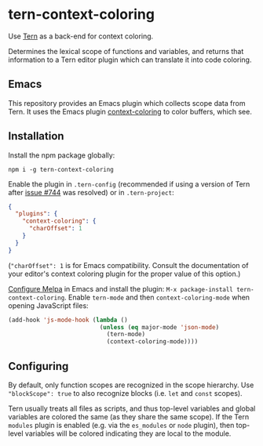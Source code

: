 # tern-context-coloring

Use [Tern][] as a back-end for context coloring.

Determines the lexical scope of functions and variables, and returns that
information to a Tern editor plugin which can translate it into code coloring.

[Tern]: http://ternjs.net/

## Emacs

This repository provides an Emacs plugin which collects scope data from Tern.
It uses the Emacs plugin [context-coloring][] to color buffers, which see.

[context-coloring]: https://github.com/jacksonrayhamilton/context-coloring

## Installation

Install the npm package globally:

`npm i -g tern-context-coloring`

Enable the plugin in `.tern-config` (recommended if using a version of Tern
after [issue #744][] was resolved) or in `.tern-project`:

```json
{
  "plugins": {
    "context-coloring": {
      "charOffset": 1
    }
  }
}
```

(`"charOffset": 1` is for Emacs compatibility.  Consult the documentation of
your editor's context coloring plugin for the proper value of this option.)

[Configure Melpa][] in Emacs and install the plugin: `M-x package-install
tern-context-coloring`.  Enable `tern-mode` and then `context-coloring-mode`
when opening JavaScript files:

```lisp
(add-hook 'js-mode-hook (lambda ()
                          (unless (eq major-mode 'json-mode)
                            (tern-mode)
                            (context-coloring-mode))))
```

[issue #744]: https://github.com/ternjs/tern/issues/744
[Configure Melpa]: http://melpa.org/#/getting-started

## Configuring

By default, only function scopes are recognized in the scope hierarchy.  Use
`"blockScope": true` to also recognize blocks (i.e. `let` and `const` scopes).

Tern usually treats all files as scripts, and thus top-level variables and
global variables are colored the same (as they share the same scope).  If the
Tern `modules` plugin is enabled (e.g. via the `es_modules` or `node` plugin),
then top-level variables will be colored indicating they are local to the
module.
